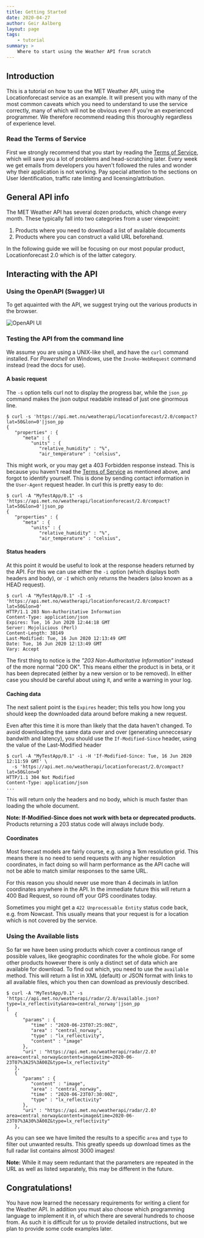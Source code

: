 ```yaml
---
title: Getting Started
date: 2020-04-27
author: Geir Aalberg
layout: page
tags:
    - tutorial
summary: >
    Where to start using the Weather API from scratch
---
```


## Introduction

This is a tutorial on how to use the MET Weather API, using the Locationforecast service as an example. It will present you with many of the most common caveats which you need to understand to use the service correctly, many of which will not be obvious even if you're an experienced programmer. We therefore recommend reading this thoroughly regardless of experience level.

### Read the Terms of Service

First we strongly recommend that you start by reading the [Terms of Service](./TermsOfService),
which will save you a lot of problems and head-scratching later. Every week we get emails
from developers you haven't followed the rules and wonder why their application is not working.
Pay special attention to the sections on User Identification, traffic rate limiting and licensing/attribution.

## General API info

The MET Weather API has several dozen products, which change every month. These typically fall
into two categories from a user viewpoint:

1. Products where you need to download a list of available documents
2. Products where you can construct a valid URL beforehand.

In the following guide we will be focusing on our most popular product, Locationforecast 2.0
which is of the latter category.

## Interacting with the API

### Using the OpenAPI (Swagger) UI

To get aquainted with the API, we suggest trying out the various products in the browser.


![OpenAPI UI](./assets/swagger.png)


### Testing the API from the command line

We assume you are using a UNIX-like shell, and have the `curl` command installed.
For *Powershell* on Windows, use the `Invoke-WebRequest` command instead (read the
docs for use).

#### A basic request

The `-s` option tells curl not to display the progress bar, while the `json_pp` command
makes the json output readable instead of just one ginormous line.

    $ curl -s 'https://api.met.no/weatherapi/locationforecast/2.0/compact?lat=50&lon=0'|json_pp
    {
       "properties" : {
          "meta" : {
             "units" : {
                "relative_humidity" : "%",
                "air_temperature" : "celsius",

This might work, or you may get a 403 Forbidden response instead. This is
because you haven't read the
[Terms of Service](./TermsOfService) as mentioned above, and forgot to identify
yourself. This is done by sending contact information in the `User-Agent`
request header. In curl this is pretty easy to do:

    $ curl -A "MyTestApp/0.1" -s 'https://api.met.no/weatherapi/locationforecast/2.0/compact?lat=50&lon=0'|json_pp
    {
       "properties" : {
          "meta" : {
             "units" : {
                "relative_humidity" : "%",
                "air_temperature" : "celsius",

#### Status headers

At this point it would be useful to look at the response headers returned by the API. For this we
can use either the `-i` option (which displays both headers and body), or `-I` which only returns
the headers (also known as a HEAD request).

    $ curl -A "MyTestApp/0.1" -I -s 'https://api.met.no/weatherapi/locationforecast/2.0/compact?lat=50&lon=0'
    HTTP/1.1 203 Non-Authoritative Information
    Content-Type: application/json
    Expires: Tue, 16 Jun 2020 12:44:18 GMT
    Server: Mojolicious (Perl)
    Content-Length: 38149
    Last-Modified: Tue, 16 Jun 2020 12:13:49 GMT
    Date: Tue, 16 Jun 2020 12:13:49 GMT
    Vary: Accept

The first thing to notice is the *"203 Non-Authoritative Information"* instead of the more normal "200 OK".
This means either the product is in beta, or it has been deprecated (either by a new version or to be removed).
In either case you should be careful about using it, and write a warning in your log.

#### Caching data

The next salient point is the `Expires` header; this tells you how long you should keep the downloaded
data around before making a new request.

Even after this time it is more than likely that the data haven't changed. To avoid downloading
the same data over and over (generating unneccesary bandwith and latency), you should use
the `If-Modified-Since` header, using the value of the Last-Modified header

    $ curl -A "MyTestApp/0.1" -i -H 'If-Modified-Since: Tue, 16 Jun 2020 12:11:59 GMT' \
      -s 'https://api.met.no/weatherapi/locationforecast/2.0/compact?lat=50&lon=0'
    HTTP/1.1 304 Not Modified
    Content-Type: application/json
    ...

This will return only the headers and no body, which is much faster than loading the whole document.

**Note: If-Modified-Since does not work with beta or deprecated products.** Products returning a 203 status code will always include body.


#### Coordinates

Most forecast models are fairly course, e.g. using a 1km resolution grid.
This means there is no need to send requests with any higher resulotion coordinates,
in fact doing so will harm performance as the API cache will not be able to match
similar responses to the same URL.

For this reason you should never use more than 4 decimals in lat/lon coordinates anywhere
in the API. In the immediate future this will return a 400 Bad Request, so round off your
GPS coordinates today.

Sometimes you might get a `422 Unprocessable Entity` status code back, e.g. from Nowcast. This usually means that your request is for a location which is not covered by the service.

### Using the Available lists

So far we have been using products which cover a continous range of possible values, like geographic coordinates for the whole globe. For some other products however there is only a distinct set of data which are available for download. To find out which, you need to use the `available`  method. This will return a list in XML (default) or JSON format with links to all available files, which you then can download as previously described.

```
$ curl -A "MyTestApp/0.1" -s 'https://api.met.no/weatherapi/radar/2.0/available.json?type=lx_reflectivity&area=central_norway'|json_pp
[
   {
      "params" : {
         "time" : "2020-06-23T07:25:00Z",
         "area" : "central_norway",
         "type" : "lx_reflectivity",
         "content" : "image"
      },
      "uri" : "https://api.met.no/weatherapi/radar/2.0?area=central_norway&content=image&time=2020-06-23T07%3A25%3A00Z&type=lx_reflectivity"
   },
   {
      "params" : {
         "content" : "image",
         "area" : "central_norway",
         "time" : "2020-06-23T07:30:00Z",
         "type" : "lx_reflectivity"
      },
      "uri" : "https://api.met.no/weatherapi/radar/2.0?area=central_norway&content=image&time=2020-06-23T07%3A30%3A00Z&type=lx_reflectivity"
   },
```

As you can see we have limited the results to a specific `area` and `type` to filter out unwanted results. This greatly speeds up download times as the full radar list contains almost 3000 images!

**Note:** While it may seem reduntant that the parameters are repeated in the URL as well as listed separately, this may be different in the future.

## Congratulations!

You have now learned the necessary requirements for writing a client for the Weather API. In addition you must also choose which programming language to implement it in, of which there are several hundreds to choose from. As such it is difficult for us to provide detailed instructions, but we plan to provide some code examples later.
